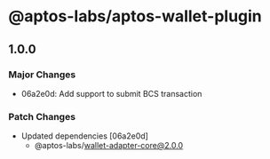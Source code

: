 # @aptos-labs/aptos-wallet-plugin

## 1.0.0

### Major Changes

- 06a2e0d: Add support to submit BCS transaction

### Patch Changes

- Updated dependencies [06a2e0d]
  - @aptos-labs/wallet-adapter-core@2.0.0
